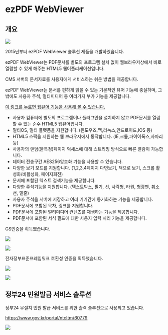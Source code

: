 # ezPDF WebViewer

## 개요

![](../wikiimage/webviewer.png)





2015년부터 ezPDF WebViewer 솔루션 제품을 개발하였습니다.

ezPDF WebViewer는 PDF문서를 별도의 프로그램 설치 없이 웹브라우저상에서 바로 열람할 수 있게 해주는 HTML5 웹어플리케이션입니다.

CMS 서버의 문서자료를 사용자에게 서비스하는 쉬운 방법을 제공합니다.



ezPDF WebViewer는 문서를 편하게 읽을 수 있는 기본적인 뷰어 기능에 충실하며, 그 밖에도 사용자 주석, 멀티미디어 등 여러가지 부가 기능을 제공합니다.



[이 링크를 누르면 웹뷰어 기능을 사용해 볼 수 있습니다.](http://webviewer.unidocs.co.kr/ezpdf/customLayout.jsp?contentId=657a504446205765627669657765725f55736572204d616e75616c5f32303135313031355f76312e302e706466)



- 사용자 컴퓨터에 별도의 프로그램이나 플러그인을 설치하지 않고 PDF문서를 열람할 수 있는 순수 HTML5 웹뷰어입니다.
- 멀티OS, 멀티 플랫폼을 지원합니다. (윈도우즈,맥,리눅스,안드로이드,IOS 등)
- HTML5 스팩을 지원하는 웹 브라우저에서 동작합니다. (IE,크롬,파이어폭스,사파리 등)
- 사용자의 랜덤(불특정)페이지 억세스에 대해 스트리밍 방식으로 빠른 열람이 가능합니다.
- 데이터 전송구간 AES256암호화 기능을 사용할 수 있습니다.
- 다양한 보기 모드를 지원합니다. (1,2,3,4페이지 다면보기, 책으로 보기, 스크롤 활성화/비활성화, 페이지회전)
- 문서에 포함된 텍스트 검색기능을 제공합니다.
- 다양한 주석기능을 지원합니다. (텍스트박스, 필기, 선, 사각형, 타원, 형광펜, 취소선, 밑줄)
- 사용자 주석을 서버에 저장하고 여러 기기간에 동기화하는 기능을 제공합니다.
- PDF문서에 포함된 목차, 링크를 지원합니다.
- PDF문서에 포함된 멀티미디어 컨텐츠를 재생하는 기능을 제공합니다.
- PDF문서에 포함된 서식 필드에 대한 사용자 입력 처리 기능을 제공합니다.



GS인증을 획득했습니다.

![](../wikiimage/webviewer.1.jpg)

![](../wikiimage/webviewer.2.jpg)


전자정부표준프레임워크 호환성 인증을 획득했습니다.

![](../wikiimage/webviewer.3.jpg)

![](../wikiimage/webviewer.4.jpg)

## 정부24 민원발급 서비스 솔루션

정부24 무설치 민원 발급 서비스를 위한 출력 솔루션으로 사용되고 있습니다.

<https://www.gov.kr/portal/ntcItm/60779>

![](../wikiimage/webviewer-gov.png)







